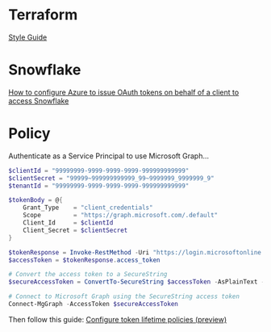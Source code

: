 # Terraform

[Style Guide](https://developer.hashicorp.com/terraform/language/style)

# Snowflake

[How to configure Azure to issue OAuth tokens on behalf of a client to access Snowflake](https://community.snowflake.com/s/article/Create-External-OAuth-Token-Using-Azure-AD-For-The-OAuth-Client-Itself)

# Policy 

Authenticate as a Service Principal to use Microsoft Graph...

```powershell
$clientId = "99999999-9999-9999-9999-999999999999"
$clientSecret = "99999~999999999999_99~9999999_9999999_9"
$tenantId = "99999999-9999-9999-9999-999999999999"

$tokenBody = @{
    Grant_Type    = "client_credentials"
    Scope         = "https://graph.microsoft.com/.default"
    Client_Id     = $clientId
    Client_Secret = $clientSecret
}

$tokenResponse = Invoke-RestMethod -Uri "https://login.microsoftonline.com/$tenantId/oauth2/v2.0/token" -Method POST -Body $tokenBody
$accessToken = $tokenResponse.access_token

# Convert the access token to a SecureString
$secureAccessToken = ConvertTo-SecureString $accessToken -AsPlainText -Force

# Connect to Microsoft Graph using the SecureString access token
Connect-MgGraph -AccessToken $secureAccessToken
```

Then follow this guide: [Configure token lifetime policies (preview)](https://learn.microsoft.com/en-us/entra/identity-platform/configure-token-lifetimes)